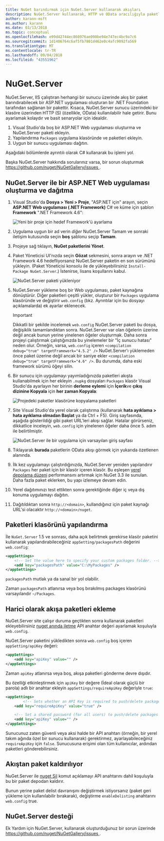```yaml
---
title: NuGet barındırmak için NuGet.Server kullanarak akışları
description: NuGet.Server kullanarak, HTTP ve OData aracılığıyla paketleri kullanımına IIS çalıştıran herhangi bir sunucuda nasıl oluşturulacağı ve bir NuGet paketi ana akış.
author: karann-msft
ms.author: karann
ms.date: 03/13/2018
ms.topic: conceptual
ms.openlocfilehash: e99d42744ec860976ae098be94e747ec4bc9a7c6
ms.sourcegitcommit: 1d1406764c6af5fb7801d462e0c4afc9092fa569
ms.translationtype: MT
ms.contentlocale: tr-TR
ms.lasthandoff: 09/04/2018
ms.locfileid: "43551962"
---
```

# <a name="nugetserver"></a>NuGet.Server

NuGet.Server, IIS çalıştıran herhangi bir sunucu üzerinde akış bir paket barındırabilecek bir ASP.NET uygulaması oluşturan bir .NET Foundation tarafından sağlanan bir pakettir. Kısaca, NuGet.Server sunucu üzerindeki bir klasöre üzerinden HTTP (S) (özellikle, OData) kullanılabilir hale getirir. Bunu ayarlamak kolaydır ve basit senaryolar için idealdir.

1. Visual Studio'da boş bir ASP.NET Web uygulaması oluşturma ve NuGet.Server paketi ekleyin.
1. Yapılandırma `Packages` uygulama klasöründe ve paketleri ekleyin.
1. Uygun bir sunucu uygulaması dağıtın.

Aşağıdaki bölümlerde ayrıntılı olarak C# kullanarak bu işlemi yol.

Başka NuGet.Server hakkında sorularınız varsa, bir sorun oluşturmak [ https://github.com/nuget/NuGetGallery/issues ](https://github.com/nuget/NuGetGallery/issues).

## <a name="create-and-deploy-an-aspnet-web-application-with-nugetserver"></a>NuGet.Server ile bir ASP.NET Web uygulaması oluşturma ve dağıtma

1. Visual Studio'da **Dosya > Yeni > Proje**, "ASP.NET için" arayın, seçin **ASP.NET Web uygulaması (.NET Framework)** C# ve küme için şablon **Framework** ".NET Framework 4.6":

    ![Yeni bir proje için hedef Framework'ü ayarlama](media/Hosting_01-NuGet.Server-Set4.6.png)

1. Uygulama uygun bir ad verin *diğer* NuGet.Server Tamam ve sonraki iletişim kutusunda seçin **boş** şablonu seçip **Tamam**.

1. Projeye sağ tıklayın, **NuGet paketlerini Yönet**.

1. Paket Yöneticisi UI'nızda seçin **Gözat** sekmesini, sonra arayın ve .NET Framework 4.6 hedefliyorsanız NuGet.Server paketin en son sürümünü yükleyin. (Paket Yöneticisi konsolu ile de yükleyebilirsiniz `Install-Package NuGet.Server`.) İstenirse, lisans koşullarını kabul.

    ![NuGet.Server paketi yükleniyor](media/Hosting_02-NuGet.Server-Package.png)

1. NuGet.Server yükleme boş bir Web uygulaması, paket kaynağına dönüştürür. Diğer paketleri çeşitli yükler, oluşturur bir `Packages` uygulama klasöründe ve değiştirir `web.config` (bkz. Ayrıntılar için bu dosyayı açıklamalarda) ek ayarlar eklenecek.

    > [!Important]
    > Dikkatli bir şekilde incelemek `web.config` NuGet.Server paketi bu dosya, değişiklik tamamlandıktan sonra. NuGet.Server var olan öğelerin üzerine değil ancak bunun yerine yinelenen öğeler oluşturmak. Daha sonra projeyi çalıştırmak çalıştığınızda bu yinelemeler bir "İç sunucu hatası" neden olur. Örneğin, varsa, `web.config` içeren `<compilation debug="true" targetFramework="4.5.2" />` NuGet.Server'ı yüklemeden önce paket üzerine değil ancak bir saniye ekler `<compilation debug="true" targetFramework="4.6" />`. Bu durumda, daha eski framework sürümü öğeyi silin.

1. Bir sunucu için uygulamayı yayımladığınızda paketleri akışta kullanabilmek için her ekleyin `.nupkg` dosyaları `Packages` klasör Visual Studio'da ayarlayın her birinin **derleme eylemi** için **İçerik**ve **çıkış dizinine Kopyala** için **her zaman Kopyala**:

    ![Projedeki paketler klasörüne kopyalama paketleri](media/Hosting_03-NuGet.Server-Package-Folder.png)

1. Site Visual Studio'da yerel olarak çalıştırma (kullanarak **hata ayıklama > hata ayıklama olmadan Başlat** ya da Ctrl + F5). Giriş sayfasında, aşağıda gösterildiği gibi paket URL'leri akışı sağlar. Hatalar görürseniz, dikkatlice inceleyin, `web.config` için yinelenen öğeler daha önce 5. adım ile belirtilmiştir.

    ![NuGet.Server ile bir uygulama için varsayılan giriş sayfası](media/Hosting_04-NuGet.Server-FeedHomePage.png)

1. Tıklayarak **burada** paketlerin OData akışı görmek için yukarıda özetlenen alanında.

1. İlk kez uygulamayı çalıştırdığınızda, NuGet.Server yeniden yapılandırır `Packages` her paket için bir klasör içeren klasör. Bu eşleşen [yerel depolama düzeni](http://blog.nuget.org/20151118/nuget-3.3.html#folder-based-repository-commands) performansını artırmak için NuGet 3.3 ile sunulan. Daha fazla paket eklerken, bu yapı izlemeye devam edin.

1. Yerel dağıtımınızı test ettikten sonra gerektiğinde diğer iç veya dış konuma uygulamayı dağıtın.

1. Dağıtıldıktan sonra `http://<domain>`, kullandığınız için paket kaynağı URL'si olacaktır `http://<domain>/nuget`.

## <a name="configuring-the-packages-folder"></a>Paketleri klasörünü yapılandırma

İle `NuGet.Server` 1.5 ve sonrası, daha açık belirtmek gerekirse klasör paketini kullanarak yapılandırabileceğiniz `appSetting/packagesPath` değerini `web.config`:

```xml
<appSettings>
    <!-- Set the value here to specify your custom packages folder. -->
    <add key="packagesPath" value="C:\MyPackages" />
</appSettings>
```

`packagesPath` mutlak ya da sanal bir yol olabilir.

Zaman `packagesPath` atlanırsa veya boş bırakılmış packages klasörünü varsayılandır `~/Packages`.

## <a name="adding-packages-to-the-feed-externally"></a>Harici olarak akışa paketleri ekleme

NuGet.Server site çalışır duruma geçtikten sonra kullanarak paketleri ekleyebilirsiniz [nuget anında iletme](../tools/cli-ref-push.md) API anahtar değeri ayarlamak koşuluyla `web.config`.

NuGet.Server paketini yükledikten sonra `web.config` boş içeren `appSetting/apiKey` değeri:

```xml
<appSettings>
    <add key="apiKey" value="" />
</appSettings>
```

Zaman `apiKey` atlanırsa veya boş, akışa paketleri gönderme devre dışıdır.

Bu özelliği etkinleştirmek için `apiKey` bir değere (İdeal olarak güçlü bir parola) adlı bir anahtar ekleyin `appSettings/requireApiKey` değeriyle `true`:

```xml
<appSettings>
        <!-- Sets whether an API Key is required to push/delete packages -->
    <add key="requireApiKey" value="true" />

    <!-- Set a shared password (for all users) to push/delete packages -->
    <add key="apiKey" value="" />
</appSettings>
```

Sunucunuz zaten güvenli veya aksi halde bir API anahtarı (örneğin, bir yerel takım ağında özel bir sunucu kullanarak) gerektirmez, ayarlayabileceğiniz `requireApiKey` için `false`. Sunucusuna erişimi olan tüm kullanıcılar, ardından paketleri gönderebilirsiniz.

## <a name="removing-packages-from-the-feed"></a>Akıştan paket kaldırılıyor

NuGet.Server ile [nuget Sil](../tools/cli-ref-delete.md) komut açıklamayı API anahtarını dahil koşuluyla bu bir paket depodan kaldırır.

Bunun yerine paket delist davranışını değiştirmek istiyorsanız (paket geri yükleme için kullanılabilir bırakarak), değiştirme `enableDelisting` anahtarını `web.config` true.

## <a name="nugetserver-support"></a>NuGet.Server desteği

Ek Yardım için NuGet.Server, kullanarak oluşturduğunuz bir sorun üzerinde [ https://github.com/nuget/NuGetGallery/issues ](https://github.com/nuget/NuGetGallery/issues).